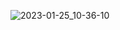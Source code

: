 ![2023-01-25_10-36-10](https://user-images.githubusercontent.com/70052500/214508282-78fe3b49-20b4-457b-bfcc-91554379707b.gif)
